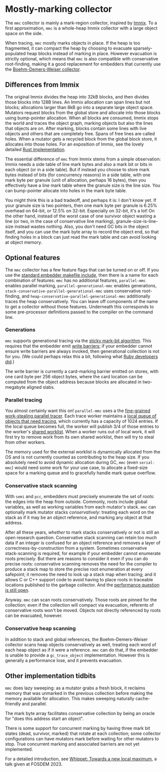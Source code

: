 # Mostly-marking collector

The `mmc` collector is mainly a mark-region collector, inspired by
[Immix](http://users.cecs.anu.edu.au/~steveb/pubs/papers/immix-pldi-2008.pdf).
To a first approximation, `mmc` is a whole-heap Immix collector with a
large object space on the side.

When tracing, `mmc` mostly marks objects in place.  If the heap is
too fragmented, it can compact the heap by choosing to evacuate
sparsely-populated heap blocks instead of marking in place.  However
evacuation is strictly optional, which means that `mmc` is also
compatible with conservative root-finding, making it a good replacement
for embedders that currently use the [Boehm-Demers-Weiser
collector](./collector-bdw.md).

## Differences from Immix

The original Immix divides the heap into 32kB blocks, and then divides
those blocks into 128B lines.  An Immix allocation can span lines but
not blocks; allocations larger than 8kB go into a separate large object
space.  Mutators request blocks from the global store and allocate into
those blocks using bump-pointer allocation.  When all blocks are
consumed, Immix stops the world and traces the object graph, marking
objects but also the lines that objects are on.  After marking, blocks
contain some lines with live objects and others that are completely
free.  Spans of free lines are called holes.  When a mutator gets a
recycled block from the global block store, it allocates into those
holes.  For an exposition of Immix, see the lovely detailed [Rust
implementation](http://users.cecs.anu.edu.au/~steveb/pubs/papers/rust-ismm-2016.pdf).

The essential difference of `mmc` from Immix stems from a simple
observation: Immix needs a side table of line mark bytes and also a mark
bit or bits in each object (or in a side table).  But if instead you
choose to store mark bytes instead of bits (for concurrency reasons) in
a side table, with one mark byte per granule (unit of allocation,
perhaps 16 bytes), then you effectively have a line mark table where the
granule size is the line size.  You can bump-pointer allocate into holes
in the mark byte table.

You might think this is a bad tradeoff, and perhaps it is: I don't know
yet.  If your granule size is two pointers, then one mark byte per
granule is 6.25% overhead on 64-bit, or 12.5% on 32-bit.  Especially on
32-bit, it's a lot!  On the other hand, instead of the worst case of one
survivor object wasting a line (or two, in the case of conservative line
marking), granule-size-is-line-size instead wastes nothing.  Also, you
don't need GC bits in the object itself, and you can use the mark byte
array to record the object end, so that finding holes in a block can
just read the mark table and can avoid looking at object memory.

## Optional features

The `mmc` collector has a few feature flags that can be turned on or
off.  If you use the [standard embedder makefile include](../embed.mk),
then there is a name for each combination of features: `mmc` has no
additional features, `parallel-mmc` enables parallel marking,
`parallel-generational-mmc` enables generations,
`stack-conservative-parallel-generational-mmc` uses conservative
root-finding, and `heap-conservative-parallel-generational-mmc`
additionally traces the heap conservatively.  You can leave off
components of the name to get a collector without those features.
Underneath this corresponds to some pre-processor definitions passed to
the compiler on the command line.

### Generations

`mmc` supports generational tracing via the [sticky mark-bit
algorithm](https://wingolog.org/archives/2022/10/22/the-sticky-mark-bit-algorithm).
This requires that the embedder emit [write
barriers](https://github.com/wingo/whippet/blob/main/doc/manual.md#write-barriers);
if your embedder cannot ensure write barriers are always invoked, then
generational collection is not for you.  (We could perhaps relax this a
bit, following what [Ruby developers
did](http://rvm.jp/~ko1/activities/rgengc_ismm.pdf).)

The write barrier is currently a card-marking barrier emitted on stores,
with one card byte per 256 object bytes, where the card location can be
computed from the object address because blocks are allocated in
two-megabyte aligned slabs.

### Parallel tracing

You almost certainly want this on!  `parallel-mmc` uses a the
[fine-grained work-stealing parallel tracer](../src/parallel-tracer.h).
Each trace worker maintains a [local queue of objects that need
tracing](../src/local-worklist.h), which currently has a capacity of
1024 entries.  If the local queue becomes full, the worker will publish
3/4 of those entries to the worker's [shared
worklist](../src/shared-worklist.h).  When a worker runs out of local
work, it will first try to remove work from its own shared worklist,
then will try to steal from other workers.

The memory used for the external worklist is dynamically allocated from
the OS and is not currently counted as contributing to the heap size.
If you absolutely need to avoid dynamic allocation during GC, `mmc`
(even `serial-mmc`) would need some work for your use case, to allocate
a fixed-size space for a marking queue and to gracefully handle mark
queue overflow.

### Conservative stack scanning

With `semi` and `pcc`, embedders must precisely enumerate the set of
*roots*: the edges into the heap from outside.  Commonly, roots include
global variables, as well as working variables from each mutator's
stack.  `mmc` can optionally mark mutator stacks *conservatively*:
treating each word on the stack as if it may be an object reference, and
marking any object at that address.

After all these years, *whether* to mark stacks conservatively or not is
still an open research question.  Conservative stack scanning can retain
too much data if an integer is confused for an object reference and
removes a layer of correctness-by-construction from a system.  Sometimes
conservative stack-scanning is required, for example if your embedder
cannot enumerate roots precisely.  But there are reasons to consider it
even if you can do precise roots: conservative scanning removes the need
for the compiler to produce a stack map to store the precise root
enumeration at every safepoint; it removes the need to look up a stack
map when tracing; and it allows C or C++ support code to avoid having to
place roots in traceable locations published to the garbage collector.
And the [performance question is still
open](https://dl.acm.org/doi/10.1145/2660193.2660198).

Anyway.  `mmc` can scan roots conservatively.  Those roots are pinned
for the collection; even if the collection will compact via evacuation,
referents of conservative roots won't be moved.  Objects not directly
referenced by roots can be evacuated, however.

### Conservative heap scanning

In addition to stack and global references, the Boehm-Demers-Weiser
collector scans heap objects conservatively as well, treating each word
of each heap object as if it were a reference.  `mmc` can do that, if
the embedder is unable to provide a `gc_trace_object` implementation.
However this is generally a performance lose, and it prevents
evacuation.

## Other implementation tidbits

`mmc` does lazy sweeping: as a mutator grabs a fresh block, it
reclaims memory that was unmarked in the previous collection before
making the memory available for allocation.  This makes sweeping
naturally cache-friendly and parallel.

The mark byte array facilitates conservative collection by being an
oracle for "does this address start an object".

There is some support for concurrent marking by having three mark bit
states (dead, survivor, marked) that rotate at each collection; some
collector configurations can have mutators mark before waiting for other
mutators to stop.  True concurrent marking and associated barriers
are not yet implemented.

For a detailed introduction, see [Whippet: Towards a new local
maximum](https://wingolog.org/archives/2023/02/07/whippet-towards-a-new-local-maximum),
a talk given at FOSDEM 2023.
